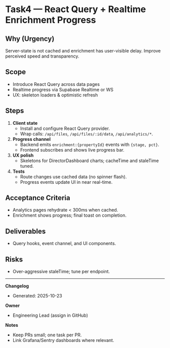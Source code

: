 # Task4 — React Query + Realtime Enrichment Progress

## Why (Urgency)

Server-state is not cached and enrichment has user-visible delay. Improve perceived speed and transparency.

## Scope

- Introduce React Query across data pages
- Realtime progress via Supabase Realtime or WS
- UX: skeleton loaders & optimistic refresh

## Steps

1. **Client state**
   - Install and configure React Query provider.
   - Wrap calls: `/api/files`, `/api/files/:id/data`, `/api/analytics/*`.
2. **Progress channel**
   - Backend emits `enrichment:{propertyId}` events with `{stage, pct}`.
   - Frontend subscribes and shows live progress bar.
3. **UX polish**
   - Skeletons for DirectorDashboard charts; cacheTime and staleTime tuned.
4. **Tests**
   - Route changes use cached data (no spinner flash).
   - Progress events update UI in near real-time.

## Acceptance Criteria

- Analytics pages rehydrate < 300ms when cached.
- Enrichment shows progress; final toast on completion.

## Deliverables

- Query hooks, event channel, and UI components.

## Risks

- Over-aggressive staleTime; tune per endpoint.

---

**Changelog**

- Generated: 2025-10-23

**Owner**

- Engineering Lead (assign in GitHub)

**Notes**

- Keep PRs small; one task per PR.
- Link Grafana/Sentry dashboards where relevant.
